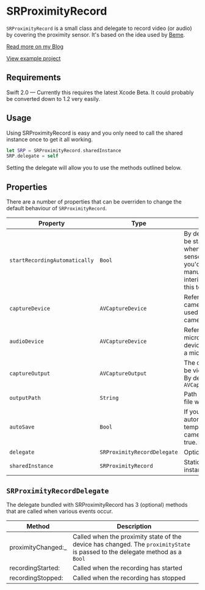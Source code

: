 # SRProximityRecord

`SRProximityRecord` is a small class and delegate to record video (or audio) by covering the proximity sensor. It's based on the idea used by [Beme](http://beme.com).

[Read more on my Blog](http://stephenradford.me/replicating-bemes-record-with-the-proximity-sensor/)

[View example project](https://github.com/steve228uk/SRProximityRecord-Example)

## Requirements

Swift 2.0 — Currently this requires the latest Xcode Beta. It could probably be converted down to 1.2 very easily.

## Usage

Using SRProximityRecord is easy and you only need to call the shared instance once to get it all working.

````swift
let SRP = SRProximityRecord.sharedInstance
SRP.delegate = self
````
Setting the delegate will allow you to use the methods outlined below.

## Properties

There are a number of properties that can be overriden to change the default behaviour of `SRProximityRecord`.

Property                      | Type   | Description
------------------------------|--------|----------------
`startRecordingAutomatically` | `Bool` | By default recording will be started automatically when the proximity sensor is covered. If you'd like to do this manually to say show an interim screen, change this to false.
`captureDevice` | `AVCaptureDevice` | Reference to the back camera or nil if the device used doesn't have a camera.
`audioDevice` | `AVCaptureDevice` | Reference to the microphone or nil if the device used doesn't have a microphone.
`captureOutput` | `AVCaptureOutput` | The output type. This can be video, image or audio. By default it's `AVCaptureMovieFileOutput`
`outputPath` | `String` | Path to where the output file will be recorded.
`autoSave` | `Bool` | If you want to automatically save the temporary file to the camera roll. Default is true.
`delegate` | `SRProximityRecordDelegate` | Optional delegate
`sharedInstance` | `SRProximityRecord` | Static reference to an instance of the class

## `SRProximityRecordDelegate`

The delegate bundled with SRProximityRecord has 3 (optional) methods that are called when various events occur.

Method                  | Description
------------------------|---------------------------
proximityChanged:_      | Called when the proximity state of the device has changed. The `proximityState` is passed to the delegate method as a `Bool`
recordingStarted:       | Called when the recording has started
recordingStopped:       | Called when the recording has stopped
